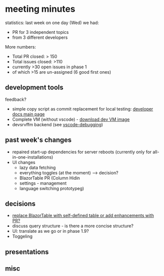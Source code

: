 # meeting minutes

statistics:
last week on one day (Wed) we had:
- PR for 3 independent topics
- from 3 different developers

More numbers:
- Total PR closed: > 150
- Total issues closed: >110
- currently >30 open issues in phase 1
- of which >15 are un-assigned (6 good first ones)

## development tools
feedback?
- simple copy script as commit replacement for local testing: [developer docs main page](../)
- Complete VM (without vscode) - [download dev VM image](https://xfer.cactus.de/index.php/f/130767)
- devsrvffm backend (see [vscode-debugging](../vscode-debugging.md))

## past week's changes
- repaired start-up dependencies for server reboots (currently only for all-in-one-installations)
- UI changes 
  - lazy data fetching
  - everything toggles (at the moment) --> decision?
  - BlazorTable PR (Column Hidin
  - settings - management
  - language switching prototypeg)

## decisions
- [replace BlazorTable with self-defined table or add enhancements with PR?](https://github.com/CactuseSecurity/firewall-orchestrator/issues/359)
- discuss query structure - is there a more concise structure?
- UI: translate as we go or in phase 1.9?
- Toggeling

## presentations

## misc
